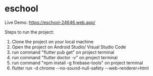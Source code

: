# eschool

Live Demo: https://eschool-24646.web.app/

Steps to run the project:

  1. Clone the project on your local machine
  2. Open the project on Android Studio/ Visual Studio Code
  3. run command "flutter pub get" on project terminal
  4. run command "flutter doctor -v" on project terminal
  5. run command "npm install -g firebase-tools" on project terminal
  6. flutter run -d chrome --no-sound-null-safety --web-renderer=html
